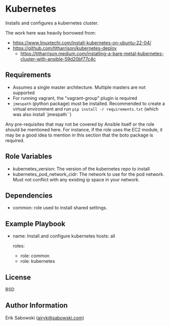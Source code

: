 Kubernetes
=========

Installs and configures a kubernetes cluster.

The work here was heavily borrowed from:
* https://www.linuxtechi.com/install-kubernetes-on-ubuntu-22-04/
* https://github.com/tjtharrison/kubernetes-deploy
    * https://tjtharrison.medium.com/installing-a-bare-metal-kubernetes-cluster-with-ansible-59d20bf77c4c

Requirements
------------

* Assumes a single master architecture. Multiple masters are not supported
* For running vagrant, the "vagrant-group" plugin is required
* `jmespath` (python package) must be installed. Recommended to create a virtual environment and run `pip install -r requirements.txt` (which was also install `jmespath``)

Any pre-requisites that may not be covered by Ansible itself or the role should be mentioned here. For instance, if the role uses the EC2 module, it may be a good idea to mention in this section that the boto package is required.

Role Variables
--------------

* kubernetes_version: The version of the kubernetes repo to install
* kubernetes_pod_network_cidr: The network to use for the pod network. Must not conflict with any existing ip space in your network.

Dependencies
------------

* common: role used to install shared settings.

Example Playbook
----------------

- name: Install and configure kubernetes
  hosts: all

  roles:
    - role: common
    - role: kubernetes

License
-------

BSD

Author Information
------------------

Erik Sabowski (airyk@sabowski.com)
